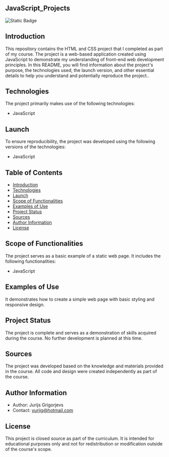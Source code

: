 ## **JavaScript_Projects**
![Static Badge](https://img.shields.io/badge/JavaScript-yellow)

## **Introduction**
This repository contains the HTML and CSS project that I completed as part of my course. The project is a web-based application created using JavaScript to demonstrate my understanding of front-end web development principles. In this README, you will find information about the project's purpose, the technologies used, the launch version, and other essential details to help you understand and potentially reproduce the project..

## **Technologies**
The project primarily makes use of the following technologies:
- JavaScript

## **Launch**
To ensure reproducibility, the project was developed using the following versions of the technologies:
- JavaScript

## **Table of Contents**
- [Introduction](#introduction)
- [Technologies](#technologies)
- [Launch](#launch)
- [Scope of Functionalities](#scope-of-functionalities)
- [Examples of Use](#examples-of-use)
- [Project Status](#project-status)
- [Sources](#sources)
- [Author Information](#author-information)
- [License](#license)

## **Scope of Functionalities**
The project serves as a basic example of a static web page. It includes the following functionalities:
- JavaScript

## **Examples of Use**
It demonstrates how to create a simple web page with basic styling and responsive design.

## **Project Status**
The project is complete and serves as a demonstration of skills acquired during the course. No further development is planned at this time.

## **Sources**
The project was developed based on the knowledge and materials provided in the course. All code and design were created independently as part of the course.

## **Author Information**
- Author:     Jurijs Grigorjevs
- Contact:    yurijg@hotmail.com

## **License**
This project is closed source as part of the curriculum. It is intended for educational purposes only and not for redistribution or modification outside of the course's scope.
